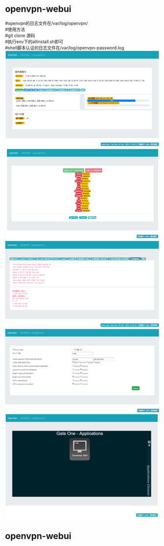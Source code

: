 # openvpn-webui
#openvpn的日志文件在/var/log/openvpn/  
#使用方法  
#git clone 源码  
#执行env下的allinstall.sh即可  
#shell脚本认证的日志文件在/var/log/openvpn-password.log 
![image](https://github.com/zhseasm/openvpn-webui/blob/master/img/index.png)
![image](https://github.com/zhseasm/openvpn-webui/blob/master/img/userinfo.png)
![image](https://github.com/zhseasm/openvpn-webui/blob/master/img/detail.png)
![image](https://github.com/zhseasm/openvpn-webui/blob/master/img/config.png)
![image](https://github.com/zhseasm/openvpn-webui/blob/master/img/gateone.png)
# openvpn-webui
